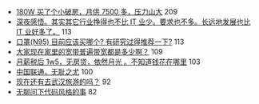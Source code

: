 - [180W 买了个小破房，月供 7500 多，压力山大](https://www.v2ex.com/t/639366) 209
- [深夜感悟。其实其它行业挣得也不比 IT 业少。要求也不多。长远地发展也比 IT 业好多了。](https://www.v2ex.com/t/639316) 113
- [口罩(N95) 目前应该买哪个? 有研究过得推荐一下?](https://www.v2ex.com/t/639343) 113
- [大家现在家里的宽带普遍带宽都是多少啊？](https://www.v2ex.com/t/639352) 109
- [月薪税后 1w5，无房贷，依然月光 。不知道钱花在哪里](https://www.v2ex.com/t/639444) 103
- [中国联通，无耻之尤](https://www.v2ex.com/t/639336) 100
- [现在还有去武汉旅游的吗？](https://www.v2ex.com/t/639330) 92
- [无聊问下代码风格的事](https://www.v2ex.com/t/639406) 82